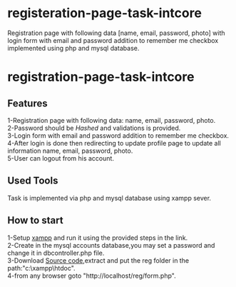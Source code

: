 # registeration-page-task-intcore
Registration page with following data [name, email, password, photo] with login form with email and password addition to remember me checkbox implemented using php and mysql database.

# registration-page-task-intcore
## Features
1-Registration page with following data: name, email, password, photo.<br />
2-Password should be *Hashed* and validations is provided.<br />
3-Login form with email and password addition to remember me checkbox.<br />
4-After login is done then redirecting to update profile page to update all information name, email, password, photo.<br />
5-User can logout from his account.<br />
## Used Tools
Task is implemented via php and mysql database using xampp sever.
## How to start
1-Setup [xampp](http://mrbool.com/how-to-install-xampp-server-in-windows/28257) and run it using the provided steps in the link.<br />
2-Create in the mysql accounts database,you may set a password and change it in dbcontroller.php file.<br />
3-Download [Source code](https://codeload.github.com/BeshoyAnwar/registeration-page-task-intcore/zip/master),extract and put the reg folder in the path:"c:\xampp\htdoc\".<br />
4-from any browser goto "http://localhost/reg/form.php".<br />
